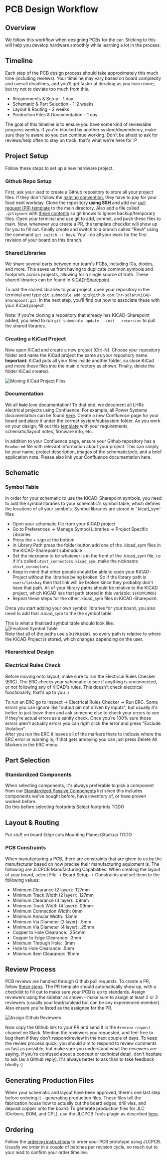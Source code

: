 # PCB Design Workflow

## Overview
We follow this workflow when designing PCBs for the car. Sticking to this will help you develop hardware smoothly while learning a lot in the process.
## Timeline
Each step of the PCB design process should take approximately this much time (including reviews). Your timeline may vary based on board complexity and overall deadlines, and you'll get faster at iterating as you learn more, but try not to deviate too much from this.

- Requirements & Setup - 1 day
- Schematic & Part Selection - 1-2 weeks
- Layout & Routing - 2 weeks
- Production Files & Documentation - 1 day

The goal of this timeline is to ensure you have some kind of reviewable progress weekly. If you're blocked by another system/dependency, make sure they're aware so you can continue working. Don't be afraid to ask for reviews/help often to stay on track, that's what we're here for :P
## Project Setup
Follow these steps to set up a new hardware project.
### Github Repo Setup
First, ask your lead to create a Github repository to store all your project files. If they don't follow the [naming convention](https://lhr-solar.github.io/KiCAD-Sharepoint/Standards/#naming-convention), they have to pay for your food next workday. Clone the repository **using SSH** and add our [pull request (PR) template](https://github.com/lhr-solar/KiCAD-Sharepoint/blob/main/PULL_REQUEST_TEMPLATE.md) to the main directory. Also add a file called `.gitignore` with [these contents](https://github.com/lhr-solar/PS-LVCarrierPCB/blob/main/.gitignore) so git knows to ignore backup/temporary files. Open your terminal and use git to add, commit, and push these files to main. Now, whenever you create a PR, the template checklist will show up for you to fill out. Finally create and switch to a branch called "RevA" using the command `git switch -c RevA`. You'll do all your work for the first revision of your board on this branch.
### Shared Libraries
We share several parts between our team's PCBs, including ICs, diodes, and more. This saves us from having to duplicate common symbols and footprints across projects, allowing for a single source of truth. These shared libraries can be found in [KiCAD-Sharepoint](https://github.com/lhr-solar/KiCAD-Sharepoint).

To add the shared libraries to your project, open your repository in the terminal and type `git submodule add git@github.com:lhr-solar/KiCAD-Sharepoint.git`. In the next step, you'll find out how to associate these with your KiCad project.

Note: if you're cloning a repository that already has KiCAD-Sharepoint added, you need to run `git submodule update --init --recursive` to pull the shared libraries.
### Creating a KiCad Project
Now open KiCad and create a new project (Ctrl-N). Choose your repository folder and name the KiCad project the same as your repository name. **Important**: KiCad puts all your files inside another folder, so close KiCad and move these files into the main directory as shown. Finally, delete the folder KiCad created. 

![Moving KiCad Project Files](img/MoveKiCadProject.png)
### Documentation
We all ~~hate~~ love documentation! To that end, we document all LHRs electrical projects using Confluence. For example, all Power Systems documentation can be found [here](https://cloud.wikis.utexas.edu/wiki/spaces/LHRSOLAR/folder/485753697?atlOrigin=eyJpIjoiNTVlN2Q0NWUyN2U5NGE0NmFkMWFlMjgwMmFmZjRjMTIiLCJwIjoiYyJ9). Create a new Confluence page for your board and place it under the correct system/subsystem folder. As you work on your design, fill out this [template](https://cloud.wikis.utexas.edu/wiki/spaces/LHRSOLAR/pages/484671489/Power+Systems+Documentation+Template?atl_f=PAGETREE) with your requirements, schematic/layout notes, firmware info, etc.

In addition to your Confluence page, ensure your Github repository has a `Readme.md` file with relevant information about your project. This can simply be your name, project description, images of the schematic/pcb, and a brief application note. Please also link your Confluence documentation here.
## Schematic
### Symbol Table
In order for your schematic to use the KiCAD-Sharepoint symbols, you need to add the symbol libraries to your schematic's symbol table, which defines the locations of all your symbols. Symbol libraries are stored in '.kicad_sym' files

- Open your schematic file from your KiCAD project
- Go to Preferences -> Manage Symbol Libraries -> Project Specific Libraries
- Press the + sign at the bottom
- In Library Path press the folder button add one of the .kicad_sym files in the KiCAD-Sharepoint submodule
- Set the nickname to be whatever is in the front of the .kicad_sym file, i.e if it's called `utsvt_connectors.kicad_sym`, make the nickname `utsvt_connectors`. 
- Keep in mind that other people should be able to open your KiCAD-Project without the libraries being broken. So if the library path is `users/lakshay` then that link will be broken since they probably don't have that path. All of your library paths should be relative to the KiCAD project, which KiCAD has that path stored in this variable: `${KIPRJMOD}`
- Repeat these steps for the other .kicad_sym files in KiCAD-Sharepoint.  

Once you start adding your own symbol libraries for your board, you also need to add that .kicad_sym to the the symbol table.

This is what a finalized symbol table should look like:
![Finalized Symbol Table](img/FinalSymbolTable.png)  
Note that all of the paths use `${KIPRJMOD}`, so every path is relative to where the KiCAD Project is stored, which changes depending on the user.
### Hierarchical Design
### Electrical Rules Check
Before moving onto layout, make sure to run the Electrical Rules Checker (ERC). The ERC checks your schematic to see if anything is unconnected, or not following any of KiCAD's rules. This doesn't check electrical functionality, that's up to you :) 

To run an ERC go to Inspect -> Electrical Rules Checker -> Run ERC. 
Some errors you can ignore like "output pin not driven by inputs", but usually it's better to just leave them and ask someone else to check your errors to see if they're actual errors as a sanity check. Once you're 100% sure those errors aren't actually errors you can right click the error and press "Exclude Violation".  
After you run the ERC it leaves all of the markers there to indicate where the ERC error or warning is, if that gets annoying you can just press Delete All Markers in the ERC menu.

## Part Selection
### Standardized Components
When selecting components, it's always preferable to pick a component from our [Standardized Passive Components](https://utexas.sharepoint.com/:x:/r/sites/ENGR-LonghornRacing/_layouts/15/doc.aspx?sourcedoc=%7B6c03da27-3760-468e-8615-db3cc3062e75%7D&action=edit) list since this includes components we've bought before, have inventory of, or have proven worked before.   
Do this before selecting footprints
Select footprints
TODO
## Layout & Routing 
Put stuff on board
Edge cuts
Mounting
Planes/Stackup
TODO
### PCB Constraints
When manufacturing a PCB, there are constraints that are given to us by the manufacturer based on how precise their manufacturing equipment is. The following are JLCPCB Manufacturing Capabilities.
When creating the layout of your board, select File -> Board Setup -> Constraints and set them to the following values:

* Minimum Clearance (2 layer): .127mm
* Minimum Track Width (2 layer): .127mm
* Minimum Clearance (4 layer): .09mm
* Minimum Track Width (4 layer): .09mm
* Minimum Connection Width: 0mm
* Minimum Annular Width: .13mm
* Minimum Via Diameter (2 layer): .5mm
* Minimum Via Diameter (4 layer): .25mm
* Copper to Hole Clearance: .254mm
* Copper to Edge Clearance: .3mm
* Minimum Through Hole: .3mm
* Hole to Hole Clearance: .5mm
* Minimum Item Clearance: .15mm


## Review Process
PCB reviews are handled through Github pull requests. To create a PR, follow [these steps](https://docs.github.com/en/pull-requests/collaborating-with-pull-requests/proposing-changes-to-your-work-with-pull-requests/creating-a-pull-request). The PR template should automatically show up, with a checklist to fill out to make sure your PCB is up to standards. Assign reviewers using the sidebar as shown - make sure to assign at least 2 or 3 reviewers (usually your lead/sublead but can be any experienced member). Also ensure you're listed as the assignee for the PR.

![Assign Github Reviewers](img/GH-Reviewers.png)

Now copy the Github link to your PR and send it in the `#review-request` channel on Slack. Mention the reviewers you requested, and feel free to bug them if they don't respond/review in the next couple of days. To keep the review process quick, you should aim to respond to review comments as fast as possible, but make sure you understand what the reviewers are saying. If you're confused about a concept or technical detail, don't hesitate to ask (as a Github reply). It's always better to ask than to take feedback blindly :)
## Generating Production Files
When your schematic and layout have been approved, there's one last step before ordering it - generating production files. These files tell the fabrication house how to actually cut the board edges, drill vias, and deposit copper onto the board. To generate production files for JLC (Gerbers, BOM, and CPL), use the JLCPCB Tools plugin as described [here](../KiCad-Setup.md/#kicad-jlcpcb-tools).
## Ordering
Follow the [ordering instructions](./Ordering.md) to order your PCB prototype using JLCPCB. Usually we order in a couple of batches per revision cycle, so reach out to your lead to confirm your order timeline.
